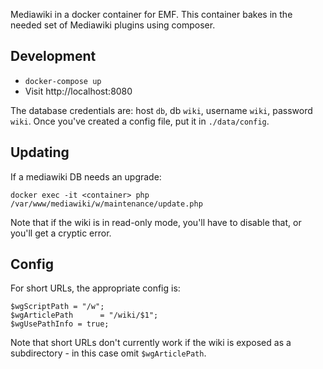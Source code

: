 Mediawiki in a docker container for EMF. This container bakes in the needed set
of Mediawiki plugins using composer.

## Development

* `docker-compose up`
* Visit http://localhost:8080

The database credentials are: host `db`, db `wiki`, username `wiki`, password `wiki`. Once
you've created a config file, put it in `./data/config`.

## Updating

If a mediawiki DB needs an upgrade:

    docker exec -it <container> php /var/www/mediawiki/w/maintenance/update.php

Note that if the wiki is in read-only mode, you'll have to disable that, or you'll
get a cryptic error.

## Config

For short URLs, the appropriate config is:

```
$wgScriptPath = "/w";
$wgArticlePath      = "/wiki/$1";
$wgUsePathInfo = true;
```

Note that short URLs don't currently work if the wiki is exposed as a subdirectory -
in this case omit `$wgArticlePath`.
